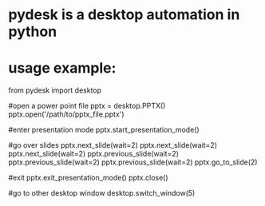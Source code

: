 # pydesk is a desktop automation in python

# usage example:

from pydesk import desktop

#open a power point file
pptx = desktop.PPTX()
pptx.open('/path/to/pptx_file.pptx')

#enter presentation mode
pptx.start_presentation_mode()

#go over slides
pptx.next_slide(wait=2)
pptx.next_slide(wait=2)
pptx.next_slide(wait=2)
pptx.previous_slide(wait=2)
pptx.previous_slide(wait=2)
pptx.previous_slide(wait=2)
pptx.go_to_slide(2)

#exit
pptx.exit_presentation_mode()
pptx.close()

#go to other desktop window
desktop.switch_window(5)
